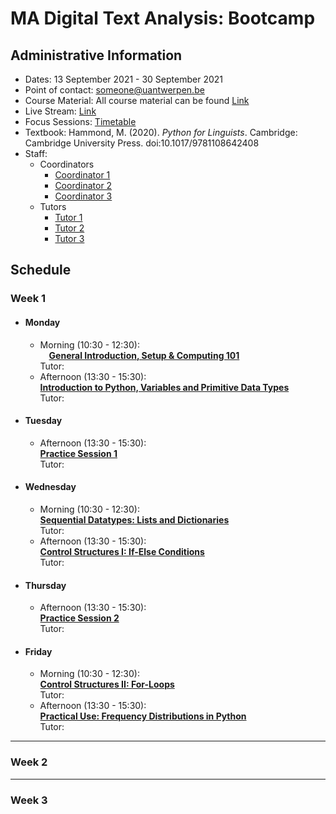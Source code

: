 # MA Digital Text Analysis: Bootcamp 

## Administrative Information
- Dates: 13 September 2021 - 30 September 2021
- Point of contact: [someone@uantwerpen.be](mailto:someone@uantwerpen.be)
- Course Material:  All course material can be found [Link]()
- Live Stream: [Link]()
- Focus Sessions:  [Timetable]()
- Textbook: Hammond, M. (2020). *Python for Linguists*. Cambridge: Cambridge University Press. doi:10.1017/9781108642408
- Staff:
	- Coordinators
		- [Coordinator 1](mailto)
		- [Coordinator 2](mailto)
		- [Coordinator 3](mailto)
	- Tutors
		- [Tutor 1](mailto)
		- [Tutor 2](mailto)
		- [Tutor 3](mailto)

## Schedule
###  Week 1

- #### Monday
	- Morning (10:30 - 12:30):  
		&emsp;**[General Introduction, Setup & Computing 101]()**  
		Tutor:
	- Afternoon (13:30 - 15:30):  
		**[Introduction to Python, Variables and Primitive Data Types]()**  
		Tutor:
- #### Tuesday
	- Afternoon (13:30 - 15:30):  
		**[Practice Session 1]()**  
		Tutor:
- #### Wednesday
	- Morning (10:30 - 12:30):  
		**[Sequential Datatypes: Lists and Dictionaries]()**  
		Tutor:
	- Afternoon (13:30 - 15:30):  
		**[Control Structures I: If-Else Conditions]()**  
		Tutor:
- #### Thursday
	- Afternoon (13:30 - 15:30):  
		**[Practice Session 2]()**  
		Tutor:
- #### Friday
	- Morning (10:30 - 12:30):  
		**[Control Structures II: For-Loops]()**  
		Tutor:
	- Afternoon (13:30 - 15:30):  
		**[Practical Use: Frequency Distributions in Python]()**  
		Tutor:  
*******************************************
###  Week 2

*******************************************
###  Week 3


